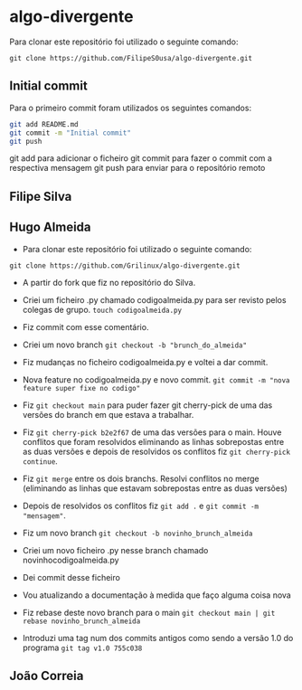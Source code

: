# algo-divergente
Para clonar este repositório foi utilizado o seguinte comando:
```git
git clone https://github.com/FilipeS0usa/algo-divergente.git
```
## Initial commit
Para o primeiro commit foram utilizados os seguintes comandos:

```bash
git add README.md
git commit -m "Initial commit"
git push
```
git add para adicionar o ficheiro
git commit para fazer o commit com a respectiva mensagem
git push para enviar para o repositório remoto

## Filipe Silva


## Hugo Almeida

- Para clonar este repositório foi utilizado o seguinte comando:
```git
git clone https://github.com/Grilinux/algo-divergente.git
```
- A partir do fork que fiz no repositório do Silva.
- Criei um ficheiro .py chamado codigoalmeida.py para ser revisto pelos colegas de grupo.
`touch codigoalmeida.py`
- Fiz commit com esse comentário.

- Criei um novo branch
`git checkout -b "brunch_do_almeida"`

- Fiz mudanças no ficheiro codigoalmeida.py e voltei a dar commit.
- Nova feature no codigoalmeida.py e novo commit.
`git commit -m "nova feature super fixe no codigo"`

- Fiz `git checkout main` para puder fazer git cherry-pick de uma das versões do branch em que estava a trabalhar.
- Fiz `git cherry-pick b2e2f67` de uma das versões para o main. Houve conflitos que foram resolvidos eliminando as linhas sobrepostas entre as duas versões e depois de resolvidos os conflitos fiz `git cherry-pick continue`.

- Fiz `git merge` entre os dois branchs. Resolvi conflitos no merge (eliminando as linhas que estavam sobrepostas entre as duas versões) 
- Depois de resolvidos os conflitos fiz `git add .` e `git commit -m "mensagem"`.

- Fiz um novo branch `git checkout -b novinho_brunch_almeida`
- Criei um novo ficheiro .py nesse branch chamado novinhocodigoalmeida.py
- Dei commit desse ficheiro
- Vou atualizando a documentação à medida que faço alguma coisa nova
- Fiz rebase deste novo branch para o main
`git checkout main | git rebase novinho_brunch_almeida`

- Introduzi uma tag num dos commits antigos como sendo a versão 1.0 do programa
`git tag v1.0 755c038`

## João Correia
